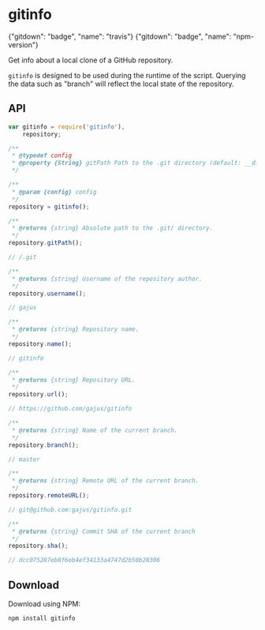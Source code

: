 # gitinfo

{"gitdown": "badge", "name": "travis"}
{"gitdown": "badge", "name": "npm-version"}

Get info about a local clone of a GitHub repository.

`gitinfo` is designed to be used during the runtime of the script. Querying the data such as "branch" will reflect the local state of the repository.

## API

```js
var gitinfo = require('gitinfo'),
    repository;

/**
 * @typedef config
 * @property {String} gitPath Path to the .git directory (default: __dirname).
 */

/**
 * @param {config} config
 */
repository = gitinfo();

/**
 * @returns {string} Absolute path to the .git/ directory.
 */
repository.gitPath();

// /.git

/**
 * @returns {string} Username of the repository author.
 */
repository.username();

// gajus

/**
 * @returns {string} Repository name.
 */
repository.name();

// gitinfo

/**
 * @returns {string} Repository URL.
 */
repository.url();

// https://github.com/gajus/gitinfo

/**
 * @returns {string} Name of the current branch.
 */
repository.branch();

// master

/**
 * @returns {string} Remote URL of the current branch.
 */
repository.remoteURL();

// git@github.com:gajus/gitinfo.git

/**
 * @returns {string} Commit SHA of the current branch
 */
repository.sha();

// dcc075287eb8f6eb4ef34133a4747d2b50b28306
```

## Download

Download using NPM:

```sh
npm install gitinfo
```
